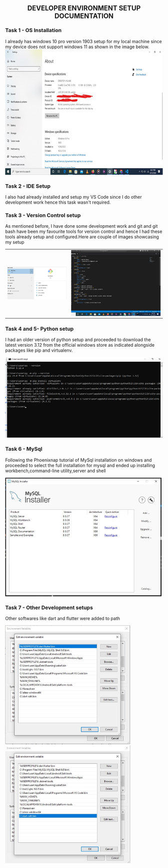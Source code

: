 ## <center>DEVELOPER ENVIRONMENT SETUP DOCUMENTATION</center>

### Task 1 - OS Installation
I already has windows 10 pro version 1903 setup for my local machine since my device does not support windows 11 as shown in the image below.
<img src="./assets/images/Screenshot (8).jpg"  height="400" >

### Task 2 - IDE Setup
I also had already installed and setup my VS Code since I do other development work hence this task wasn't required.

### Task 3 - Version Control setup

As mentioned before, I have done some development work and git and git bash have been my favourite tools for version control and hence I had these tools already setup and configured.Here are couple of images showcasing my setup

<table>
  <tr>
    <td><img src="./assets/images/Screenshot(9).jpg" alt="Screenshot 9" width="400"></td>
    <td><img src="./assets/images/Screenshot (10).jpg" alt="Screenshot 10" width="600"></td>
  </tr>
</table>

### Task 4 and 5- Python setup
I had an older version of python setup and proceeded to download the latest version 3.12 from the official windows store as indicated alongside packages like pip and virtualenv.

<img src="./assets/images/Screenshot (11).jpg" width="600" >

### Task 6 - MySql
Following the Phoenixnap tutorial of MySql installation on windows and proceeded to select the full installation for mysql and ended up installing
workbench,command-line utility,server and shell

<img src="./assets/images/Screenshot (12).jpg" width="500">

### Task 7 - Other Development setups
Other softwares like dart and flutter were added to path

<p float="left">
<img src="./assets/images/Screenshot (13).jpg" width="400">
<img src="./assets/images/Screenshot (14).jpg" width="400">
</p>
